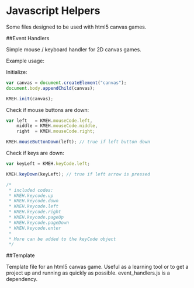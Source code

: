 Javascript Helpers
==================

Some files designed to be used with html5 canvas games.

##Event Handlers

Simple mouse / keyboard handler for 2D canvas games.

Example usage:

Initialize:
```javascript
var canvas = document.createElement("canvas");
document.body.appendChild(canvas);

KMEH.init(canvas);
```

Check if mouse buttons are down:
```javascript
var left   = KMEH.mouseCode.left,
    middle = KMEH.mouseCode.middle,
    right  = KMEH.mouseCode.right;

KMEH.mouseButtonDown(left); // true if left button down
```

Check if keys are down:
```javascript
var keyLeft = KMEH.keyCode.left;

KMEH.keyDown(keyLeft); // true if left arrow is pressed

/* 
 * included codes:
 * KMEH.keycode.up
 * KMEH.keycode.down 
 * KMEH.keycode.left 
 * KMEH.keycode.right 
 * KMEH.keycode.pageUp 
 * KMEH.keycode.pageDown 
 * KMEH.keycode.enter
 *
 * More can be added to the keyCode object
 */
```
##Template

Template file for an html5 canvas game. Useful as a learning tool or to get a project up and running as quickly as possible. event_handlers.js is a dependency.
